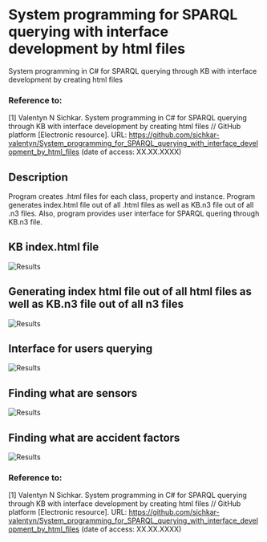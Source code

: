 # System programming for SPARQL querying with interface development by html files
System programming in C# for SPARQL querying through KB with interface development by creating html files

### Reference to:
[1] Valentyn N Sichkar. System programming in C# for SPARQL querying through KB with interface development by creating html files // GitHub platform [Electronic resource]. URL: https://github.com/sichkar-valentyn/System_programming_for_SPARQL_querying_with_interface_development_by_html_files (date of access: XX.XX.XXXX)

## Description
Program creates .html files for each class, property and instance. Program generates index.html file out of all .html files as well as KB.n3 file out of all .n3 files. Also, program provides user interface for SPARQL quering through KB.n3 file.

## KB index.html file
![Results](images/KB_index_html.png)

## Generating index html file out of all html files as well as KB.n3 file out of all n3 files
![Results](images/Generating_index_html_file_out_of_all_html_files_as_well_as_KB.n3_file_out_of_all_n3_files.png)

## Interface for users querying
![Results](images/Interface_for_users_quering.png)

## Finding what are sensors
![Results](images/Finding_what_are_sensors.png)

## Finding what are accident factors
![Results](images/Finding_what_are_accident_factors.png)

### Reference to:
[1] Valentyn N Sichkar. System programming in C# for SPARQL querying through KB with interface development by creating html files // GitHub platform [Electronic resource]. URL: https://github.com/sichkar-valentyn/System_programming_for_SPARQL_querying_with_interface_development_by_html_files (date of access: XX.XX.XXXX)
